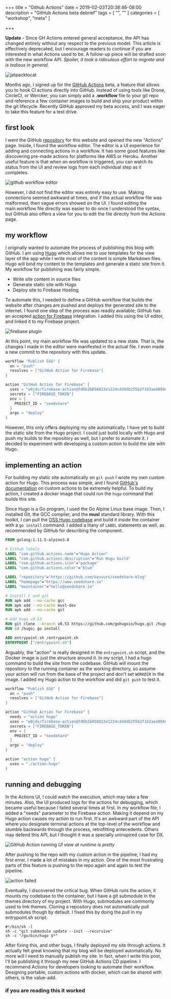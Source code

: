 +++
title = "Github Actions"
date = 2019-02-03T20:38:46-08:00
description = "GitHub Actions beta debrief"
tags = [ "", "" ]
categories = [ "workshop", "meta" ]

+++

**Update** - Since GH Actions entered general acceptance, the API has changed entirely without
any respect to the previous model. This article is effectively deprecated, but I
encourage readers to continue if you are interested in what Actions used to be.
A follow-up piece will be drafted soon with the new workflow API. _Spoiler, it
took a ridiculous effort to migrate and is tedious in general._

![jetpacktocat](/github-actions/jetpacktocat_wide.png)

Months ago, I signed up for the [GitHub Actions][gitact] beta, a feature that
allows you to hook CI actions directly into GitHub. Instead of using tools like
Drone, CircleCI, or Wercker, you can simply add a __.workflow__ file to your git
repo and reference a few container images to build and ship your product within
the git lifecycle. Recently GitHub approved my beta access, and I was eager to
take this feature for a test drive.

## first look
I went the GitHub [repository][repo] for this website and opened the new
"Actions" page. Inside, I found the workflow editor. The editor is a UI
experience for adding and connecting actions in a workflow. It has some good
features like discovering pre-made actions for platforms like AWS or Heroku.
Another useful feature is that when an workflow is triggered, you can watch its
status from the UI and review logs from each individual step as it completes.

![github workflow editor](/github-actions/github-actions-editor.png)

However, I did not find the editor was entirely easy to use. Making connections
seemed awkward at times, and if the actual workflow file was malformed, then
vague errors showed on the UI. I found editing the main.workflow file directly
was easier to do once I understood the syntax, but GitHub also offers a view for
you to edit the file directly from the Actions page.

## my workflow
I originally wanted to automate the process of publishing this blog with GitHub.
I am using [Hugo][hugo] which allows me to use templates for the view layer of
the app while I write most of the content is simple Markdown files. Hugo will
bind my content to the templates and generate a static site from it. My workflow
for publishing was fairly simple.

* Write site content in source files
* Generate static site with Hugo
* Deploy site to Firebase Hosting

To automate this, I needed to define a GitHub workflow that builds the website after
changes are pushed and deploys the generated site to the internet. I found one
step of the process was readily available; GitHub has an accepted
[action for Firebase][fireact] integration. I added this using the UI editor,
and linked it to my Firebase project.

![firebase plugin](/github-actions/workflow-firebase.png)

At this point, my main.workflow file was updated to a new state.
That is, the changes I made in the editor were manifested in the actual file.
I even made a new commit to the repository with this update.

```groovy
workflow "Publish SSG" {
  on = "push"
  resolves = ["GitHub Action for Firebase"]
}

action "GitHub Action for Firebase" {
  uses = "w9jds/firebase-action@7d6b2b058813e1224cdd4db255b2f163ae4084d3"
  secrets = ["FIREBASE_TOKEN"]
  env = {
    PROJECT_ID = "seedshare"
  }
  args = "deploy"
}
```

However, this only offers deploying my site automatically. I have yet to build
the static site from the Hugo project. I could just build locally with Hugo and
push my builds to the repository as well, but I prefer to automate it. I decided
to experiment with developing a custom action to build the site with Hugo.

## implementing an action
For building my static site automatically on `git push` I wrote my own custom
action for Hugo. This process was simple, and I found
[GitHub's documentation][devact] on custom actions to be extremely helpful. To
build my action, I created a docker image that could run the `hugo` command that
builds this site.

Since Hugo is a Go program, I used the Go Alpine Linux base image. Then, I
installed Git, the GCC compiler, and the __musl__ standard library. With this
toolkit, I can pull the [OSS Hugo codebase][devhugo] and build it inside the
container with a `go install` command. I added a litany of `LABEL` statements as
well, as recommended by GitHub for describing the component.

```Dockerfile
FROM golang:1.11.5-alpine3.8

# Github labels
LABEL "com.github.actions.name"="Hugo Action"
LABEL "com.github.actions.description"="Run Hugo build"
LABEL "com.github.actions.icon"="package"
LABEL "com.github.actions.color"="blue"

LABEL "repository"="https://github.com/kevvurs/seedshare-blog"
LABEL "homepage"="https://www.seedshare.io"
LABEL "maintainer"="hello@seedshare.io"

# Install C and git
RUN apk add --no-cache gcc
RUN apk add --no-cache musl-dev
RUN apk add --no-cache git

# Add hugo v0.53
RUN git clone --branch v0.53 https://github.com/gohugoio/hugo.git /hugo
RUN cd /hugo; go install

ADD entrypoint.sh /entrypoint.sh
ENTRYPOINT ["/entrypoint.sh"]
```

Arguably, the "action" is really designed in the `entrypoint.sh` script, and
the Docker image is just the structure around it. In my script, I had a hugo
command to build the site from the codebase. GitHub will mount the repository to
the running container as the working directory, so assume your action will run
from the base of the project and don't set `WORKDIR` in the image. I added my
Hugo action to the workflow and did `git push` to test it.

```groovy
workflow "Publish SSG" {
  on = "push"
  resolves = ["GitHub Action for Firebase"]
}

action "GitHub Action for Firebase" {
  needs = "action hugo"
  uses = "w9jds/firebase-action@7d6b2b058813e1224cdd4db255b2f163ae4084d3"
  secrets = ["FIREBASE_TOKEN"]
  env = {
    PROJECT_ID = "seedshare"
  }
  args = "deploy"
}

action "action hugo" {
  uses = "./action-hugo"
}
```

## running and debugging
In the Actions UI, I could watch the execution, which may take a few minutes.
Also, the UI produced logs for the actions for debugging, which became useful
because I failed several times at first. In my workflow file, I added a "needs"
parameter to the Firebase action. Making it depend on my Hugo action causes my
action to run first. It's an awkward part of the API where you designate
terminal actions at the top-level of the workflow and stumble backwards through
the process, retrofitting antecedents. Others may defend this API, but I thought
it was a specially uninspired case for DX.

![GitHub Action running](/github-actions/github-actions-in-progess.png)
_UI view at runtime is pretty_

After pushing to the repo with my custom action in the pipeline, I had my first
error. I made a lot of mistakes in my action. One of the most frustrating parts
of this feature is pushing to the repo again and again to test the pipeline.

![action failed](/github-actions/hugo-action-failed.png)

Eventually, I discovered the critical bug. When GitHub runs the action, it
mounts my codebase to the container, but I have a git submodule in the themes
directory of my project. With Hugo, submodules are commonly used to link themes.
Cloning a repository does not automatically pull submodules though by default.
I fixed this by doing the pull in my entrypoint.sh script.

```shell
#!/bin/sh -l
sh -c "git submodule update --init --recursive"
sh -c "/go/bin/hugo $*"
```

After fixing this, and other bugs, I finally deployed my site through actions.
It actually felt great knowing that my blog will be deployed automatically. No
more will I need to manually publish my site. In fact, when I write this post,
I'll be publishing it through my new GitHub Actions CD pipeline. I recommend
Actions for developers looking to automate their workflow. Designing portable,
custom actions with docker, which can be shared with others, is the value-add.

### if you are reading this it worked

[gitact]: https://github.com/features/actions
[repo]: https://github.com/kevvurs/seedshare-blog
[hugo]: https://gohugo.io/
[fireact]: https://github.com/w9jds/firebase-action
[devact]: https://developer.github.com/actions/
[devhugo]: https://github.com/gohugoio/hugo
